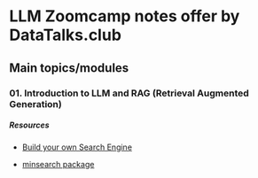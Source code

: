 # LLM Zoomcamp notes offer by DataTalks.club

## Main topics/modules

### 01. Introduction to LLM and RAG (Retrieval Augmented Generation)

##### Resources

- [Build your own Search Engine](https://github.com/alexeygrigorev/build-your-own-search-engine)

- [minsearch package](https://github.com/alexeygrigorev/minsearch/tree/main)



